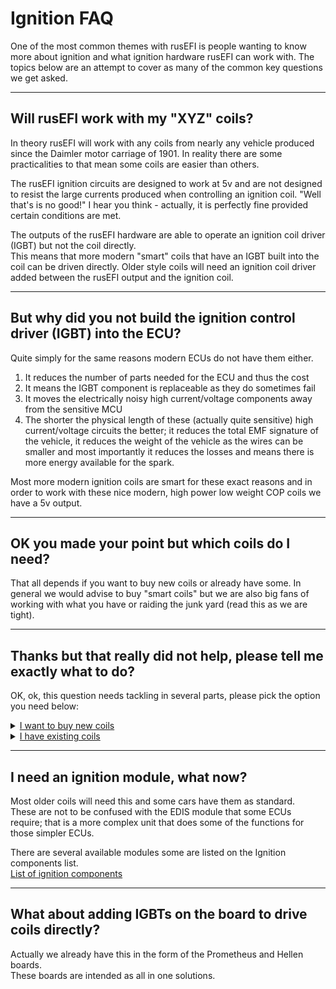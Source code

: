 # Ignition FAQ

One of the most common themes with rusEFI is people wanting to know more about ignition and what ignition hardware rusEFI can work with. 
The topics below are an attempt to cover as many of the common key questions we get asked. 

---

## Will rusEFI work with my "XYZ" coils? 
In theory rusEFI will work with any coils from nearly any vehicle produced since the Daimler motor carriage of 1901. 
In reality there are some practicalities to that mean some coils are easier than others. 

The rusEFI ignition circuits are designed to work at 5v and are not designed to resist the large currents produced when controlling an ignition coil.  "Well that's is no good!" I hear you think - actually, it is perfectly fine provided certain conditions are met.  

The outputs of the rusEFI hardware are able to operate an ignition coil driver (IGBT) but not the coil directly.  
This means that more modern "smart" coils that have an IGBT built into the coil can be driven directly. 
Older style coils will need an ignition coil driver added between the rusEFI output and the ignition coil.  

---

## But why did you not build the ignition control driver (IGBT) into the ECU?

Quite simply for the same reasons modern ECUs do not have them either.   
1. It reduces the number of parts needed for the ECU and thus the cost
2. It means the IGBT component is replaceable as they do sometimes fail
3. It moves the electrically noisy high current/voltage components away from the sensitive MCU
4. The shorter the physical length of these (actually quite sensitive) high current/voltage circuits the better; it reduces the total EMF signature of the vehicle, it reduces the weight of the vehicle as the wires can be smaller and most importantly it reduces the losses and means there is more energy available for the spark. 

Most more modern ignition coils are smart for these exact reasons and in order to work with these nice modern, high power low weight COP coils we have a 5v output. 

---

## OK you made your point but which coils do I need? 

That all depends if you want to buy new coils or already have some. In general we would advise to buy "smart coils" but we are also big fans of working with what you have or raiding the junk yard (read this as we are tight).

---

## Thanks but that really did not help, please tell me exactly what to do? 

OK, ok, this question needs tackling in several parts, please pick the option you need below:

<details><summary><u>I want to buy new coils</u></summary>

If you are looking to buy new coils then we would recommend taking a look at the list of Ignition coils that have been tried with rusEFI.  
[List of ignition coils](Vault_Of_Ignition_Parts)  
In general though we recommend trying to get a tried and tested solution and getting coils that are easily available in your local area. 

</details>


<details><summary><u>I have existing coils </u></summary>

<details><summary><u>My coils are newer smart coils</u></summary>

Great, then you can wire them directly to the ECU.  
However please take care to check that the coils you have really do incorporate the ignition driver into the coil. 
Having 3 or 4 connectors pins is not a guarantee that a coil is a "smart" coil. 

</details>

<details><summary><u>My coils are older dumb coils</u></summary>

Great - same as the smart coils, please double check your coils are actually simple coils without built in ignition modules. 
You will need to source an external ignition module to go between the ECU and the coils. 
These are generally quite cheap and can be found on some cars in the junk yard. We also made our own simple module [here](fix link)

There are some tested Ignition modules on the Ignition components list. 
[List of ignition components](Vault_Of_Ignition_Parts) 

</details>

</details>  
  
---

## I need an ignition module, what now? 

Most older coils will need this and some cars have them as standard.  
These are not to be confused with the EDIS module that some ECUs require; that is a more complex unit that does some of the functions for those simpler ECUs. 

There are several available modules some are listed on the Ignition components list.  
[List of ignition components](Vault_Of_Ignition_Parts) 

---

## What about adding IGBTs on the board to drive coils directly? 

Actually we already have this in the form of the Prometheus and Hellen boards.  
These boards are intended as all in one solutions. 